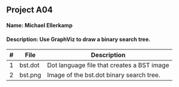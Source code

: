 ## Project A04
#### Name: Michael Ellerkamp
#### Description: Use GraphViz to draw a binary search tree.

|   #   |    File     |      Description                           |
| :---: | ----------- | -------------------------------------------|
|   1   |   bst.dot   | Dot language file that creates a BST image |
|   2   |   bst.png   | Image of the bst.dot binary search tree.   |
